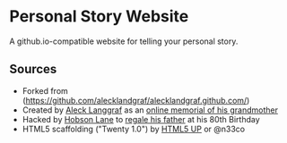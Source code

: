 Personal Story Website
======================

A github.io-compatible website for telling your personal story.

Sources
-------

* Forked from (https://github.com/alecklandgraf/alecklandgraf.github.com/)
* Created by [Aleck Langgraf](https://github.com/alecklandgraf/) as an [online memorial of his grandmother](http://aleck.me/lesia.html)
* Hacked by [Hobson Lane](https://github.com/hobson/) to [regale his father](http://deweylane.us) at his 80th Birthday
* HTML5 scaffolding ("Twenty 1.0") by [HTML5 UP](html5up.net) or @n33co 


